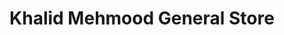 ---
title: "Khalid Mehmood General Store"
url: /karachi/khalid-mehmood-general-store/
shop: general
---